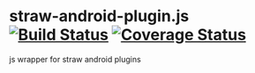 straw-android-plugin.js [![Build Status](https://travis-ci.org/strawjs/straw-android-plugin.js.png?branch=master)](https://travis-ci.org/strawjs/straw-android-plugin.js) [![Coverage Status](https://coveralls.io/repos/strawjs/straw-android-plugin.js/badge.png?branch=master)](https://coveralls.io/r/strawjs/straw-android-plugin.js?branch=master)
=======================

js wrapper for straw android plugins
